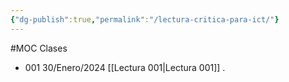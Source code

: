 ```yaml
---
{"dg-publish":true,"permalink":"/lectura-critica-para-ict/"}
---
```


#MOC 
Clases
- 001 30/Enero/2024 [[Lectura 001\|Lectura 001]] .